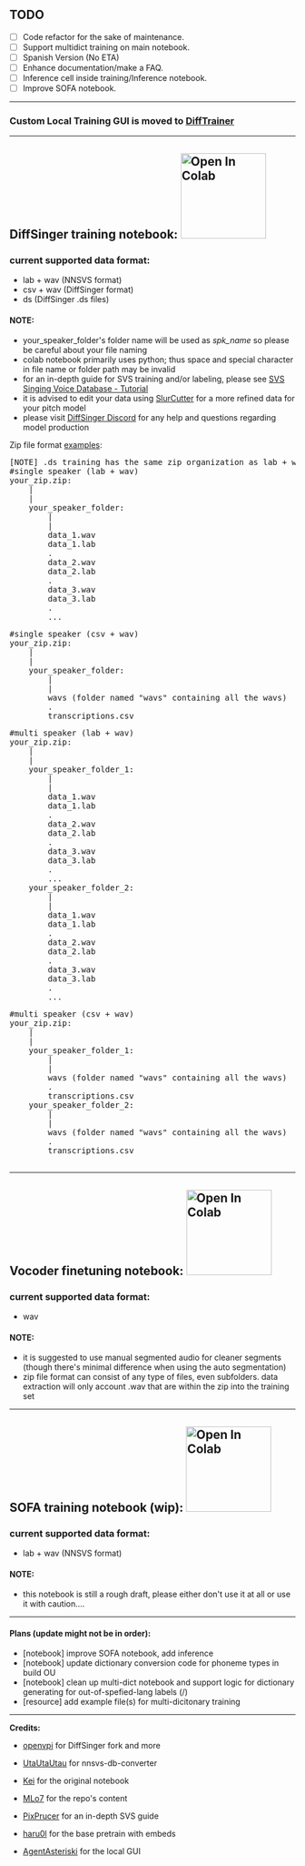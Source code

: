 ## TODO

- [ ] Code refactor for the sake of maintenance.
- [ ] Support multidict training on main notebook.
- [ ] Spanish Version (No ETA)
- [ ] Enhance documentation/make a FAQ.
- [ ] Inference cell inside training/Inference notebook.
- [ ] Improve SOFA notebook.

___

### Custom Local Training GUI is moved to [DiffTrainer](https://github.com/agentasteriski/DiffTrainer)

___
## DiffSinger training notebook: <a href="https://colab.research.google.com/github/usamireko/DiffSinger_colab_notebook_MLo7/blob/main/DiffSinger_colab_notebook.ipynb"> <img src="https://colab.research.google.com/assets/colab-badge.svg" alt="Open In Colab" style="width: 150px;"/> </a>

### current supported data format:
- lab + wav (NNSVS format)
- csv + wav (DiffSinger format)
- ds (DiffSinger .ds files)

#### NOTE:

- your_speaker_folder's folder name will be used as *spk_name* so please be careful about your file naming
- colab notebook primarily uses python; thus space and special character in file name or folder path may be invalid
- for an in-depth guide for SVS training and/or labeling, please see [SVS Singing Voice Database - Tutorial](https://docs.google.com/document/d/1uMsepxbdUW65PfIWL1pt2OM6ZKa5ybTTJOpZ733Ht6s/edit?usp=sharing)
- it is advised to edit your data using [SlurCutter](https://github.com/openvpi/MakeDiffSinger/releases) for a more refined data for your pitch model
- please visit [DiffSinger Discord](https://discord.com/invite/wwbu2JUMjj) for any help and questions regarding model production

Zip file format [examples](https://github.com/MLo7Ghinsan/DiffSinger_colab_notebook_MLo7/releases/tag/ref):
<pre>
[NOTE] .ds training has the same zip organization as lab + wav, but with only .ds files- no wav needed
#single speaker (lab + wav)
your_zip.zip:
    |
    |
    your_speaker_folder:
        |
        |
        data_1.wav
        data_1.lab
        .
        data_2.wav
        data_2.lab
        .
        data_3.wav
        data_3.lab
        .
        ...
</pre>
<pre>
#single speaker (csv + wav)
your_zip.zip:
    |
    |
    your_speaker_folder:
        |
        |
        wavs (folder named "wavs" containing all the wavs)
        .
        transcriptions.csv
</pre>
<pre>
#multi speaker (lab + wav)
your_zip.zip:
    |
    |
    your_speaker_folder_1:
        |
        |
        data_1.wav
        data_1.lab
        .
        data_2.wav
        data_2.lab
        .
        data_3.wav
        data_3.lab
        .
        ...
    your_speaker_folder_2:
        |
        |
        data_1.wav
        data_1.lab
        .
        data_2.wav
        data_2.lab
        .
        data_3.wav
        data_3.lab
        .
        ...
</pre>
<pre>
#multi speaker (csv + wav)
your_zip.zip:
    |
    |
    your_speaker_folder_1:
        |
        |
        wavs (folder named "wavs" containing all the wavs)
        .
        transcriptions.csv
    your_speaker_folder_2:
        |
        |
        wavs (folder named "wavs" containing all the wavs)
        .
        transcriptions.csv

</pre>

___

## Vocoder finetuning notebook: <a href="https://github.com/usamireko/DiffSinger_colab_notebook_MLo7/blob/main/PC_NSF_NSF_hifigan_finetuning_notebook.ipynb"> <img src="https://colab.research.google.com/assets/colab-badge.svg" alt="Open In Colab" style="width: 150px;"/> </a>

### current supported data format:
- wav

#### NOTE:

- it is suggested to use manual segmented audio for cleaner segments (though there's minimal difference when using the auto segmentation)
- zip file format can consist of any type of files, even subfolders. data extraction will only account .wav that are within the zip into the training set
___

## SOFA training notebook (wip): <a href="https://github.com/MLo7Ghinsan/DiffSinger_colab_notebook_MLo7/blob/main/SOFA_Notebook.ipynb"> <img src="https://colab.research.google.com/assets/colab-badge.svg" alt="Open In Colab" style="width: 150px;"/> </a>

### current supported data format:
- lab + wav (NNSVS format)

#### NOTE:

- this notebook is still a rough draft, please either don't use it at all or use it with caution....

___

#### Plans (update might not be in order):

- [notebook] improve SOFA notebook, add inference
- [notebook] update dictionary conversion code for phoneme types in build OU
- [notebook] clean up multi-dict notebook and support logic for dictionary generating for out-of-spefied-lang labels (/)
- [resource] add example file(s) for multi-dicitonary training

___

**Credits:** 

  - [openvpi](https://openvpi.github.io/) for DiffSinger fork and more

  - [UtaUtaUtau](https://utautautau.neocities.org/) for nnsvs-db-converter

  - [Kei](https://pronouns.page/@kei.wendt06) for the original notebook

  - [MLo7](https://github.com/MLo7Ghinsan) for the repo's content

  - [PixPrucer](https://twitter.com/PixPrucer?s=20) for an in-depth SVS guide
    
  - [haru0l](https://x.com/mscoocoo2?s=20) for the base pretrain with embeds

  - [AgentAsteriski](https://github.com/agentasteriski) for the local GUI
    
